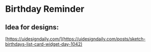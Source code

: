 # Birthday Reminder

## Idea for designs:

[https://uidesigndaily.com/](https://uidesigndaily.com/posts/sketch-birthdays-list-card-widget-day-1042)
